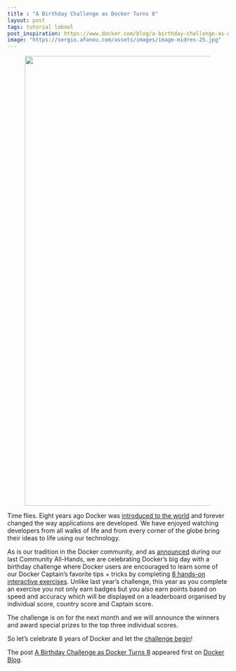 ```yaml
---
title : "A Birthday Challenge as Docker Turns 8"
layout: post
tags: tutorial labnol
post_inspiration: https://www.docker.com/blog/a-birthday-challenge-as-docker-turns-8/
image: "https://sergio.afanou.com/assets/images/image-midres-25.jpg"
---
```



<figure class="wp-block-image size-large"><img data-attachment-id="27906" data-permalink="https://www.docker.com/blog/a-birthday-challenge-as-docker-turns-8/docker-8-year-birthday/" data-orig-file="https://i0.wp.com/www.docker.com/blog/wp-content/uploads/2021/03/Docker-8-year-Birthday.png?fit=1024%2C1024&amp;ssl=1" data-orig-size="1024,1024" data-comments-opened="0" data-image-meta="{&quot;aperture&quot;:&quot;0&quot;,&quot;credit&quot;:&quot;&quot;,&quot;camera&quot;:&quot;&quot;,&quot;caption&quot;:&quot;&quot;,&quot;created_timestamp&quot;:&quot;0&quot;,&quot;copyright&quot;:&quot;&quot;,&quot;focal_length&quot;:&quot;0&quot;,&quot;iso&quot;:&quot;0&quot;,&quot;shutter_speed&quot;:&quot;0&quot;,&quot;title&quot;:&quot;&quot;,&quot;orientation&quot;:&quot;0&quot;}" data-image-title="Docker-8-year-Birthday" data-image-description="" data-medium-file="https://i0.wp.com/www.docker.com/blog/wp-content/uploads/2021/03/Docker-8-year-Birthday.png?fit=300%2C300&amp;ssl=1" data-large-file="https://i0.wp.com/www.docker.com/blog/wp-content/uploads/2021/03/Docker-8-year-Birthday.png?fit=1024%2C1024&amp;ssl=1" loading="lazy" width="1024" height="1024" src="https://i0.wp.com/www.docker.com/blog/wp-content/uploads/2021/03/Docker-8-year-Birthday.png?resize=1024%2C1024&#038;ssl=1" alt="" class="wp-image-27906" srcset="https://i0.wp.com/www.docker.com/blog/wp-content/uploads/2021/03/Docker-8-year-Birthday.png?w=1024&amp;ssl=1 1024w, https://i0.wp.com/www.docker.com/blog/wp-content/uploads/2021/03/Docker-8-year-Birthday.png?resize=300%2C300&amp;ssl=1 300w, https://i0.wp.com/www.docker.com/blog/wp-content/uploads/2021/03/Docker-8-year-Birthday.png?resize=150%2C150&amp;ssl=1 150w" sizes="(max-width: 1000px) 100vw, 1000px" data-recalc-dims="1" /></figure>



<p>Time flies. Eight years ago Docker was <a href="https://www.youtube.com/watch?v=wW9CAH9nSLs">introduced to the world</a> and forever changed the way applications are developed. We have enjoyed watching developers from all walks of life and from every corner of the globe bring their ideas to life using our technology.&nbsp;</p>



<p>As is our tradition in the Docker community, and as <a href="https://events.docker.com/events/details/docker-docker-virtual-meetups-presents-docker-community-all-hands-2/">announced</a> during our last Community All-Hands, we are celebrating Docker’s big day&nbsp;with a birthday challenge where Docker users are encouraged to learn some of our Docker Captain’s favorite tips + tricks by completing <a href="https://www.docker.com/birthday">8 hands-on interactive exercises</a>.  Unlike last year&#8217;s challenge,  this year as you complete an exercise you not only earn badges but you also earn points based on speed and accuracy which will be displayed on a leaderboard organised by individual score, country score and Captain score.  </p>



<p>The challenge is on for the next month and we will announce the winners and award special prizes to the top three individual scores.&nbsp;</p>



<p>So let’s celebrate 8 years of Docker and let the <a href="https://www.docker.com/birthday">challenge begin</a>!</p>
<p>The post <a rel="nofollow" href="https://www.docker.com/blog/a-birthday-challenge-as-docker-turns-8/">A Birthday Challenge as Docker Turns 8</a> appeared first on <a rel="nofollow" href="https://www.docker.com/blog">Docker Blog</a>.</p>
